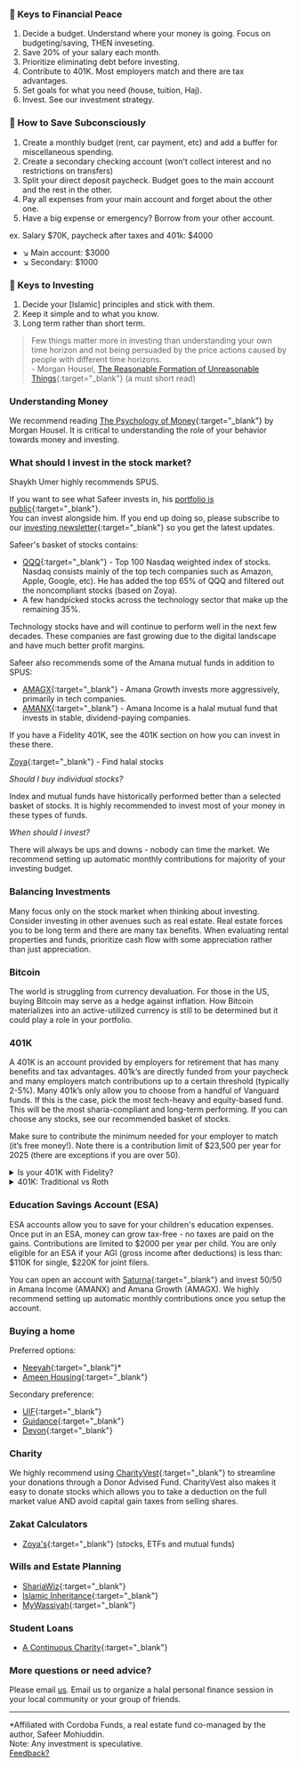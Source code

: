 ### :key: Keys to Financial Peace

1. Decide a budget. Understand where your money is going. Focus on budgeting/saving, THEN inveseting.
2. Save 20% of your salary each month.
3. Prioritize eliminating debt before investing. 
4. Contribute to 401K. Most employers match and there are tax advantages. 
5. Set goals for what you need (house, tuition, Haj).
6. Invest. See our investment strategy. 

### :key: How to Save Subconsciously
1. Create a monthly budget (rent, car payment, etc) and add a buffer for miscellaneous spending. 
2. Create a secondary checking account (won’t collect interest and no restrictions on transfers)
3. Split your direct deposit paycheck. Budget goes to the main account and the rest in the other. 
4. Pay all expenses from your main account and forget about the other one. 
5. Have a big expense or emergency? Borrow from your other account.  

ex. Salary $70K, paycheck after taxes and 401k: $4000

* :arrow_lower_right: Main account: $3000
* :arrow_lower_right: Secondary: $1000

### :key: Keys to Investing
1. Decide your [Islamic] principles and stick with them.
2. Keep it simple and to what you know.
3. Long term rather than short term.

> Few things matter more in investing than understanding your own time horizon and not being persuaded by the price actions caused by people with different time horizons.
<br>- Morgan Housel, [The Reasonable Formation of Unreasonable Things](https://www.collaborativefund.com/uploads/Collaborative%20Fund%20Bubbles.pdf){:target="_blank"} (a must short read)

### Understanding Money
We recommend reading [The Psychology of Money](https://www.amazon.com/Psychology-Money-Timeless-lessons-happiness/dp/0857197681){:target="_blank"} by Morgan Housel. It is critical to understanding the role of your behavior towards money and investing. 

### What should I invest in the stock market?

Shaykh Umer highly recommends SPUS. 

If you want to see what Safeer invests in, his [portfolio is public](https://m1.finance/gaua-1u2MbQ7){:target="_blank"}.<br>
You can invest alongside him. If you end up doing so, please subscribe to our [investing newsletter](https://safeer.substack.com/subscribe){:target="_blank"} so you get the latest updates.

Safeer's basket of stocks contains: 
- [QQQ](https://www.morningstar.com/etfs/xnas/qqq/quote.html){:target="_blank"} - Top 100 Nasdaq weighted index of stocks. Nasdaq consists mainly of the top tech companies such as Amazon, Apple, Google, etc). He has added the top 65% of QQQ and filtered out the noncompliant stocks (based on Zoya).
- A few handpicked stocks across the technology sector that make up the remaining 35%.

Technology stocks have and will continue to perform well in the next few decades. These companies are fast growing due to the digital landscape and have much better profit margins.

Safeer also recommends some of the Amana mutual funds in addition to SPUS:
- [AMAGX](https://www.saturna.com/amana/growth-fund#/overview){:target="_blank"} - Amana Growth invests more aggressively, primarily in tech companies.
- [AMANX](https://www.saturna.com/amana/income-fund#/overview){:target="_blank"} - Amana Income is a halal mutual fund that invests in stable, dividend-paying companies. 

If you have a Fidelity 401K, see the 401K section on how you can invest in these there.

[Zoya](https://investroo.com/){:target="_blank"} - Find halal stocks

*Should I buy individual stocks?*

Index and mutual funds have historically performed better than a selected basket of stocks. It is highly recommended to invest most of your money in these types of funds.

*When should I invest?*

There will always be ups and downs - nobody can time the market. We recommend setting up automatic monthly contributions for majority of your investing budget. 

### Balancing Investments
Many focus only on the stock market when thinking about investing. Consider investing in other avenues such as real estate. Real estate forces you to be long term and there are many tax benefits. When evaluating rental properties and funds, prioritize cash flow with some appreciation rather than just appreciation. 

### Bitcoin

The world is struggling from currency devaluation. For those in the US, buying Bitcoin may serve as a hedge against inflation. How Bitcoin materializes into an active-utilized currency is still to be determined but it could play a role in your portfolio. 

### 401K
A 401K is an account provided by employers for retirement that has many benefits and tax advantages. 401k’s are directly funded from your paycheck and many employers match contributions up to a certain threshold (typically 2-5%). Many 401k’s only allow you to choose from a handful of Vanguard funds. If this is the case, pick the most tech-heavy and equity-based fund.  This will be the most sharia-compliant and long-term performing. If you can choose any stocks, see our recommended basket of stocks. 

Make sure to contribute the minimum needed for your employer to match (it’s free money!). Note there is a contribution limit of $23,500 per year for 2025 (there are exceptions if you are over 50). 

<details>
<summary>Is your 401K with Fidelity?</summary>
<br>
Fidelity 401K's are more flexibile in allowing you to choose your investments depending on your employer's plan. Fidelity allows you to create a BrokerageLink account associated with your 401K allowing you to invest in mutual funds and stocks beyond the basic target funds typically offered.  
<br>
</details>

<details>
<summary>401K: Traditional vs Roth</summary>
<br>
There are two types of 401k: Traditional (pre-tax contributions) and Roth (post-tax contributions). Contributions to a traditional 401k can be deducted from your gross income in that year. However, you will need pay income tax when withdrawing at retirement. With a Roth 401K, tax is deducted upfront since you are contributing post-tax dollars. Roth 401k is great for young professionals as you will probably be earning more and in a higher tax bracket. You will also end up with a reduced zakah burden over time.

<br><br>
If your employer offers both, consider splitting contributions to both. 
<br><br>
You can also individually open a Roth IRA but there could be heavy limitations in terms of contribution amounts and how much you earn ($236K married, $150K single adjusted gross income in 2025). If you are limited by the income, use the backdoor Roth IRA, where you contribute to a traditional IRA and then immediately roll it over to a Roth.
</details>

### Education Savings Account (ESA)
ESA accounts allow you to save for your children's education expenses. Once put in an ESA, money can grow tax-free - no taxes are paid on the gains. Contributions are limited to $2000 per year per child. You are only eligible for an ESA if your AGI (gross income after deductions) is less than: $110K for single, $220K for joint filers.

You can open an account with [Saturna](https://www.saturna.com/individual/esa/education-savings-accounts){:target="_blank"} and invest 50/50 in Amana Income (AMANX) and Amana Growth (AMAGX). We highly recommend setting up automatic monthly contributions once you setup the account. 


### Buying a home
Preferred options:
- [Neeyah](https://neeyah.com){:target="_blank"}*
- [Ameen Housing](http://www.ameenhousing.com){:target="_blank"}

Secondary preference:
- [UIF](http://www.myuif.com){:target="_blank"}
- [Guidance](https://www.guidanceresidential.com){:target="_blank"}
- [Devon](https://www.devonbank.com){:target="_blank"}

### Charity

We highly recommend using [CharityVest](http://charityvest.org){:target="_blank"} to streamline your donations through a Donor Advised Fund. CharityVest also makes it easy to donate stocks which allows you to take a deduction on the full market value AND avoid capital gain taxes from selling shares.

### Zakat Calculators
- [Zoya's](https://app.zoya.finance/zakat){:target="_blank"} (stocks, ETFs and mutual funds)

### Wills and Estate Planning
- [ShariaWiz](https://shariawiz.com){:target="_blank"}
- [Islamic Inheritance](https://islamicinheritance.com/free-templates-vault/){:target="_blank"}
- [MyWassiyah](https://www.mywassiyah.com/){:target="_blank"}

### Student Loans
- [A Continuous Charity](http://acceducate.org){:target="_blank"}

### More questions or need advice?
Please email [us](mailto:info@muslim.finance). Email us to organize a halal personal finance session in your local community or your group of friends.

---
*Affiliated with Cordoba Funds, a real estate fund co-managed by the author, Safeer Mohiuddin.
<br/>
Note: Any investment is speculative. 
<br/>
[Feedback?](mailto:info@muslim.finance)
<script async src="https://platform.twitter.com/widgets.js" charset="utf-8"></script>

